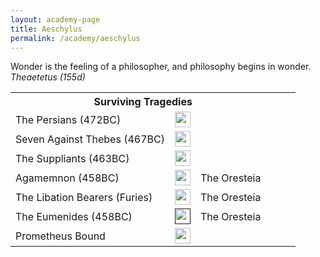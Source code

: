 ```yaml
---
layout: academy-page
title: Aeschylus
permalink: /academy/aeschylus
---
```


<p class="message">Wonder is the feeling of a philosopher, and philosophy begins in wonder. <i>Theaetetus (155d)</i></p>

<table>
  <tbody>
    <tr><th colspan="4">Surviving Tragedies</th></tr>
    <tr>
      <td>The Persians (472BC)</td>
      <td><a href="https://librivox.org/the-persians-by-aeschylus/"><img style="margin:0px" src="{{ site.baseurl}}/images/speaker.png" height="25px" width="25px" /></a></td>
      <td></td>
      <td></td>
      <td></td>
    </tr>
    <tr>
      <td>Seven Against Thebes (467BC)</td>
      <td><a href="https://librivox.org/seven-against-thebes-by-aeschylus/"><img style="margin:0px" src="{{ site.baseurl}}/images/speaker.png" height="25px" width="25px" /></a></td>
      <td></td>
      <td></td>
      <td></td>
    </tr>
    <tr>
      <td>The Suppliants (463BC)</td>
      <td><a href="https://librivox.org/the-suppliant-maidens-by-aeschylus/"><img style="margin:0px" src="{{ site.baseurl}}/images/speaker.png" height="25px" width="25px" /></a></td>
      <td></td>
      <td></td>
      <td></td>
    </tr>
    <tr>
      <td>Agamemnon (458BC)</td>
      <td><a href="https://librivox.org/agamemnon-by-aeschylus/"><img style="margin:0px" src="{{ site.baseurl}}/images/speaker.png" height="25px" width="25px" /></a></td>
      <td>The Oresteia</td>
      <td></td>
      <td></td>
      <td></td>
    </tr>
    <tr>
      <td>The Libation Bearers (Furies)</td>
      <td><a href="https://librivox.org/the-furies-by-aeschylus/"><img style="margin:0px" src="{{ site.baseurl}}/images/speaker.png" height="25px" width="25px" /></a></td>
      <td>The Oresteia</td>
      <td></td>
      <td></td>
      <td></td>
    </tr>
    <tr>
      <td>The Eumenides (458BC)</td>
      <td><a href=""><img style="margin:0px" src="{{ site.baseurl}}/images/speaker.png" height="25px" width="25px" /></a></td>
      <td>The Oresteia</td>
      <td></td>
      <td></td>
    </tr>
    <tr>
      <td>Prometheus Bound</td>
      <td><a href="https://librivox.org/prometheus-bound-browning-translation-by-aeschylus/"><img style="margin:0px" src="{{ site.baseurl}}/images/speaker.png" height="25px" width="25px" /></a></td>
      <td></td>
      <td></td>
      <td></td>
    </tr>
  </tbody>
</table>

